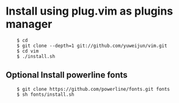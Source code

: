 # Install using plug.vim as plugins manager

```
    $ cd
    $ git clone --depth=1 git://github.com/yuweijun/vim.git
    $ cd vim
    $ ./install.sh
```

## Optional Install powerline fonts

```
    $ git clone https://github.com/powerline/fonts.git fonts
    $ sh fonts/install.sh
```

